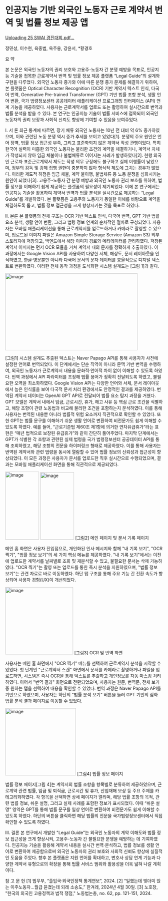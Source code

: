 # 인공지능 기반 외국인 노동자 근로 계약서 번역 및 법률 정보 제공 앱
[Uploading 25 SWAI 경진대회.pdf…]()

정민성, 이수현, 육종범, 옥주용, 강윤서, *황경호

요 약 

 본 논문은 외국인 노동자의 권리 보호와 고용주-노동자 간 분쟁 예방을 목표로, 인공지능 기술을 접목한 근로계약서 번역 및 법률 정보 제공 플랫폼 “Legal Guide”의 설계와 구현을 다루었다. 외국인 노동자 증가와 이에 따른 분쟁 증가 문제를 해결하기 위하여, 본 플랫폼은 Optical Character Recognition (OCR) 기반 계약서 텍스트 인식, 다국어 번역, Generative Pre-trained Transformer (GPT) 기반 법률 조항 분석, 생활 언어 변환, 국가 법령정보센터 공공데이터 애플리케이션 프로그래밍 인터페이스 (API) 연계 기능을 제공하였다. 사용자는 근로계약서를 업로드 또는 촬영하여 실시간으로 번역과 법률 분석을 받을 수 있다. 본 연구는 인공지능 기술이 법률 서비스에 접목되어 외국인 노동자의 권리 보장과 사회적 신뢰도 향상에 기여할 수 있음을 보여주었다.



Ⅰ. 서 론 
최근 통계에 따르면, 장기 체류 외국인 노동자는 10년 전 대비 약 6% 증가하였으며, 이와 관련된 노동 분쟁 역시 증가 추세를 보이고 있었다[1]. 분쟁의 주요 원인은 언어 장벽, 법률 정보 접근성 부족, 그리고 표준화되지 않은 계약서 작성 관행이었다. 특히 한국어 실력이 미흡한 외국인 노동자는 불리한 조건의 계약을 체결하거나, 계약서 자체가 작성되지 않아 임금 체불이나 불법체류로 이어지는 사례가 발생하였다[2]. 현행 외국인 근로자 표준근로계약서 제도는 작성 의무 규정에도 불구하고 실제 이행률이 낮았으며, 정부의 감독 및 강제 집행 권한이 충분하지 않아 형식적 제도에 그치는 경우가 많았다. 이러한 제도적 허점은 임금 체불, 계약 불이행, 불법체류 등 노동 분쟁을 심화시키는 원인이 되었다[3].
고용주-노동자 간 분쟁 예방과 외국인 노동자 권리 보호를 위하여, 법률 정보를 이해하기 쉽게 제공하는 플랫폼의 필요성이 제기되었다. 이에 본 연구에서는 인공지능 기술을 활용하여 계약서 번역과 법률 분석을 실시간으로 제공하는 “Legal Guide”를 개발하였다. 본 플랫폼은 고용주와 노동자가 동일한 이해를 바탕으로 계약을 체결하도록 돕고, 법률 정보 접근성을 크게 향상시키는 것을 목표로 하였다.

Ⅱ. 본론 
본 플랫폼의 전체 구조는 OCR 기반 텍스트 인식, 다국어 번역, GPT 기반 법률 요소 분석, 생활 언어 변환, 그리고 법령 정보 연계의 순차적인 절차로 구성되었다.
사용자는 모바일 애플리케이션을 통해 근로계약서를 업로드하거나 카메라로 촬영할 수 있으며, 업로드된 이미지 파일은 Amazon Simple Storage Service (Amazon S3) 외부 스토리지에 저장되고, 백엔드에서 해당 이미지 경로와 메타데이터를 관리하였다. 저장된 계약서 이미지는 먼저 OCR 모듈을 거쳐 계약서 내의 문자를 정확하게 추출하였다. 이 과정에서는 Google Vision API를 사용하여 다양한 서체, 해상도, 문서 레이아웃을 인식하였고, 한글·영문뿐만 아니라 다국어 문서의 문자 데이터를 효율적으로 디지털 텍스트로 변환하였다. 이러한 전체 동작 과정을 도식화한 시스템 설계도는 [그림 1]과 같다.

<img width="423" height="246" alt="image" src="https://github.com/user-attachments/assets/b4b77ec6-37ce-4456-b385-caa85e8ff45a" />

[그림1] 시스템 설계도
추출된 텍스트는 Naver Papago API를 통해 사용자가 사전에 설정한 언어로 번역되었다. 이 단계에서는 단순 직역이 아니라 문맥 기반 번역을 수행하여, 외국인 노동자가 근로계약서 내용을 문화적·언어적 차이 없이 이해할 수 있도록 하였다. 번역 과정에서 API 파라미터를 조정해 법률 용어가 정확히 전달되도록 하였고, 불필요한 오역을 최소화하였다. Google Vision API는 다양한 언어와 서체, 문서 레이아웃에서 높은 인식률을 보여 다국적 문서 처리 환경에서도 안정적인 결과를 제공하였다.
번역된 계약서 데이터는 OpenAI GPT API로 전달되어 법률 요소 탐지 과정을 거쳤다. GPT 모델은 계약서 내에서 임금, 근로시간, 휴가, 해고 사유 등 핵심 근로 조건을 식별하고, 해당 조항이 관련 노동법과 비교해 불리한 조건을 포함하는지 분석하였다. 이를 통해 사용자는 번역된 내용뿐 아니라 법률적 위험 요소까지 직관적으로 확인할 수 있었다. 또한 GPT는 법률 문구를 이해하기 쉬운 생활 언어로 변환하여 비전문가도 쉽게 이해할 수 있도록 하였다. 예를 들어, “근로기준법 제60조 제1항에 의거한 연차유급휴가”라는 표현은 “매년 법적으로 보장된 유급휴가”와 같이 간단히 풀어주었다.
마지막 단계에서는 GPT가 식별한 각 조항과 관련된 실제 법령을 국가 법령정보센터 공공데이터 API를 통해 조회하였고, 해당 조항의 전문을 하이퍼링크 형태로 제공하였다. 이를 통해 사용자는 번역된 계약서와 관련 법령을 동시에 열람할 수 있어 법률 정보의 신뢰성과 접근성이 향상되었다. 이 모든 과정은 사용자가 문서를 업로드한 직후 실시간으로 수행되었으며, 결과는 모바일 애플리케이션 화면을 통해 직관적으로 제공되었다.

 <img width="108" height="217" alt="image" src="https://github.com/user-attachments/assets/4e9af1ca-5ad0-4039-be77-c5c522675210" /> <img width="108" height="215" alt="image" src="https://github.com/user-attachments/assets/d71adb79-ff73-4fa1-91e0-f2af7ad12110" />
[그림2] 메인 페이지 및 문서 기록 페이지

메인 홈 화면은 사용자 진입점으로, 개인화된 인사 메시지와 함께 "내 기록 보기", "OCR 찍기", "법률 정보 보기"의 세 가지 핵심 메뉴를 제공하였다. "내 기록 보기"에서는 이전에 업로드한 계약서를 날짜별로 조회 및 재분석할 수 있고, 불필요한 문서는 삭제 가능하였다. "OCR 찍기"는 촬영 또는 업로드를 통한 즉시 분석을 지원하였으며, "법률 정보 보기"는 관련 자료로 바로 이동하였다. 하단 탭 구조를 통해 주요 기능 간 전환 속도가 향상되어 사용자 경험(UX)이 개선되었다.

<img width="217" height="215" alt="image" src="https://github.com/user-attachments/assets/bd0a8805-49f0-4ca0-a200-94a9b6af4cfd" />
[그림3] OCR 및 번역 화면

사용자는 메인 홈 화면에서 "OCR 찍기" 메뉴를 선택하여 근로계약서 분석을 시작할 수 있었다. 첫 단계인 "근로계약서 스캔" 화면에서 문서를 카메라로 촬영하거나 파일을 업로드하면, 시스템은 즉시 OCR을 통해 텍스트를 추출하고 개인정보를 자동 마스킹 처리하였다. 이어서 "번역 결과" 화면으로 전환되었으며, 사용자는 원문, 번역문, 전체 보기 중 원하는 탭을 선택하여 내용을 확인할 수 있었다. 번역 과정은 Naver Papago API를 기반으로 하였으며, 사용자는 하단의 "법률 분석 보기" 버튼을 눌러 GPT 기반의 심화 법률 분석 결과 페이지로 이동할 수 있었다.

<img width="226" height="215" alt="image" src="https://github.com/user-attachments/assets/ff11e051-96c2-4ad5-b783-d53c6d003177" />
[그림4] 법률 정보 페이지

법률 정보 페이지[그림 4]는 계약서의 법률 조항을 항목별로 분류하여 제공하였으며, 근로계약 관련 법률, 임금 및 퇴직금, 근로시간 및 휴가, 산업재해 보상 등 주요 주제를 카테고리화하였다. 각 항목을 선택하면 상세 페이지가 열리며, 해당 법률 조항의 목적, 관련 법률 정보, 쉬운 설명, 그리고 실제 사례를 포함한 정보가 표시되었다. 이때 “쉬운 설명” 영역은 GPT를 통해 법률 문구를 일상 언어로 변환하여 비전문가도 쉽게 이해할 수 있도록 하였다. 하단의 버튼을 클릭하면 해당 법률의 전문을 국가법령정보센터에서 직접 확인할 수 있도록 하였다.

Ⅲ. 결론 
본 연구에서 개발한 "Legal Guide"는 외국인 노동자의 계약 이해도와 법률 정보 접근성을 크게 향상시켜, 고용주-노동자 간 불필요한 분쟁을 예방하는 데 기여하였다. 인공지능 기술을 활용해 계약서 내용을 실시간 번역·분석하고, 법률 정보를 생활 언어로 변환하여 제공함으로써 외국인 노동자의 권리 보호와 사회적 신뢰도 향상에 실질적인 도움을 주었다. 향후 본 플랫폼은 지원 언어를 확대하고, 변호사 상담 연계 기능과 다양한 계약서 유형으로의 확장을 통해 법률 서비스 범위와 활용성을 더욱 넓혀 나갈 계획이다.

참 고 문 헌 
[1] 법무부, “출입국·외국인정책 통계연보”, 2024.
[2] “일했는데 빚더미 앉는 이주노동자…월급 뜯겼는데 되레 소송도,” 한겨레, 2024년 4월 30일.
[3] 노호창, "한국의 외국인 고용정책과 법적 쟁점," 노동법논총, no. 62, pp. 121-151, 2024.
